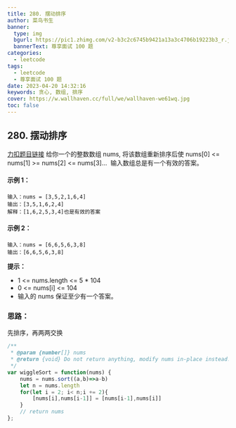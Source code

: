 ```yaml
---
title: 280. 摆动排序
author: 菜鸟书生
banner:
  type: img
  bgurl: https://pic1.zhimg.com/v2-b3c2c6745b9421a13a3c4706b19223b3_r.jpg
  bannerText: 尊享面试 100 题
categories:
  - leetcode
tags:
  - leetcode
  - 尊享面试 100 题
date: 2023-04-20 14:32:16
keywords: 贪心, 数组, 排序
cover: https://w.wallhaven.cc/full/we/wallhaven-we61wq.jpg
toc: false
---
```


## 280. 摆动排序
[力扣题目链接](https://leetcode.cn/problems/wiggle-sort/?envType=study-plan-v2&id=premium-algo-100)
给你一个的整数数组 nums, 将该数组重新排序后使 nums[0] <= nums[1] >= nums[2] <= nums[3]... 
输入数组总是有一个有效的答案。

#### **示例 1：**
```
输入：nums = [3,5,2,1,6,4]
输出：[3,5,1,6,2,4]
解释：[1,6,2,5,3,4]也是有效的答案
```
#### **示例 2：**
```
输入：nums = [6,6,5,6,3,8]
输出：[6,6,5,6,3,8]
```

**提示：**
* 1 <= nums.length <= 5 * 104
* 0 <= nums[i] <= 104
* 输入的 nums 保证至少有一个答案。

### 思路：
先排序，再两两交换

```javascript
/**
 * @param {number[]} nums
 * @return {void} Do not return anything, modify nums in-place instead.
 */
var wiggleSort = function(nums) {
    nums = nums.sort((a,b)=>a-b)
    let n = nums.length
    for(let i = 2; i< n;i += 2){
        [nums[i],nums[i-1]] = [nums[i-1],nums[i]]
    }
    // return nums
};
```